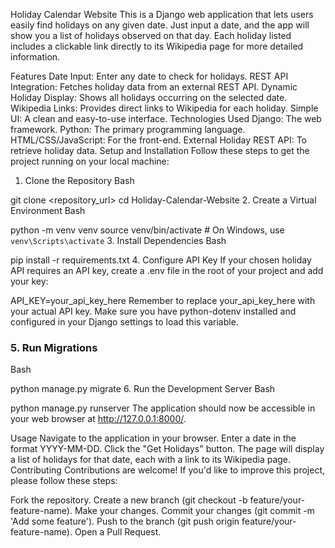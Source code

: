 Holiday Calendar Website
This is a Django web application that lets users easily find holidays on any given date. Just input a date, and the app will show you a list of holidays observed on that day. Each holiday listed includes a clickable link directly to its Wikipedia page for more detailed information.

Features
Date Input: Enter any date to check for holidays.
REST API Integration: Fetches holiday data from an external REST API.
Dynamic Holiday Display: Shows all holidays occurring on the selected date.
Wikipedia Links: Provides direct links to Wikipedia for each holiday.
Simple UI: A clean and easy-to-use interface.
Technologies Used
Django: The web framework.
Python: The primary programming language.
HTML/CSS/JavaScript: For the front-end.
External Holiday REST API: To retrieve holiday data.
Setup and Installation
Follow these steps to get the project running on your local machine:

1. Clone the Repository
Bash

git clone <repository_url>
cd Holiday-Calendar-Website
2. Create a Virtual Environment
Bash

python -m venv venv
source venv/bin/activate  # On Windows, use `venv\Scripts\activate`
3. Install Dependencies
Bash

pip install -r requirements.txt
4. Configure API Key
If your chosen holiday API requires an API key, create a .env file in the root of your project and add your key:

API_KEY=your_api_key_here
Remember to replace your_api_key_here with your actual API key. Make sure you have python-dotenv installed and configured in your Django settings to load this variable.

### 5. Run Migrations

Bash

python manage.py migrate
6. Run the Development Server
Bash

python manage.py runserver
The application should now be accessible in your web browser at http://127.0.0.1:8000/.

Usage
Navigate to the application in your browser.
Enter a date in the format YYYY-MM-DD.
Click the "Get Holidays" button.
The page will display a list of holidays for that date, each with a link to its Wikipedia page.
Contributing
Contributions are welcome! If you'd like to improve this project, please follow these steps:

Fork the repository.
Create a new branch (git checkout -b feature/your-feature-name).
Make your changes.
Commit your changes (git commit -m 'Add some feature').
Push to the branch (git push origin feature/your-feature-name).
Open a Pull Request.
